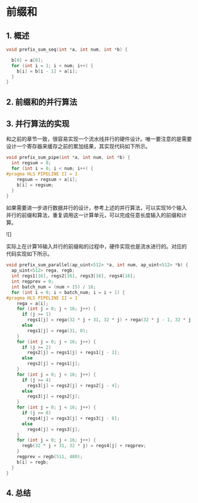 # 前缀和

## 1. 概述



```c
void prefix_sum_seq(int *a, int num, int *b) {

  b[0] = a[0];
  for (int i = 1; i < num; i++) {
    b[i] = b[i - 1] + a[i];
  }
}
```

## 2. 前缀和的并行算法



## 3. 并行算法的实现

和之前的章节一致，很容易实现一个流水线并行的硬件设计。唯一要注意的是需要设计一个寄存器来缓存之前的累加结果，其实现代码如下所示。

```c
void prefix_sum_pipe(int *a, int num, int *b) {
  int regsum = 0;
  for (int i = 0; i < num; i++) {
#pragma HLS PIPELINE II = 1
    regsum = regsum + a[i];
    b[i] = regsum;
  }
}
```

如果需要进一步进行数据并行的设计，参考上述的并行算法，可以实现16个输入并行的前缀和算法，重复调用这一计算单元，可以完成任意长度输入的前缀和计算。

!\[\]

实际上在计算16输入并行的前缀和的过程中，硬件实现也是流水进行的。对应的代码实现如下所示。

```c
void prefix_sum_parallel(ap_uint<512> *a, int num, ap_uint<512> *b) {
  ap_uint<512> rega, regb;
  int regs1[16], regs2[16], regs3[16], regs4[16];
  int regprev = 0;
  int batch_num = (num + 15) / 16;
  for (int i = 0; i < batch_num; i = i + 1) {
#pragma HLS PIPELINE II = 1
    rega = a[i];
    for (int j = 0; j < 16; j++) {
      if (j >= 1)
        regs1[j] = rega(32 * j + 31, 32 * j) + rega(32 * j - 1, 32 * j - 32);
      else
        regs1[j] = rega(31, 0);
    }
    for (int j = 0; j < 16; j++) {
      if (j >= 2)
        regs2[j] = regs1[j] + regs1[j - 2];
      else
        regs2[j] = regs1[j];
    }
    for (int j = 0; j < 16; j++) {
      if (j >= 4)
        regs3[j] = regs2[j] + regs2[j - 4];
      else
        regs3[j] = regs2[j];
    }
    for (int j = 0; j < 16; j++) {
      if (j >= 8)
        regs4[j] = regs3[j] + regs3[j - 8];
      else
        regs4[j] = regs3[j];
    }
    for (int j = 0; j < 16; j++) {
      regb(32 * j + 31, 32 * j) = regs4[j] + regprev;
    }
    regprev = regb(511, 480);
    b[i] = regb;
  }
}
```





## 4. 总结



